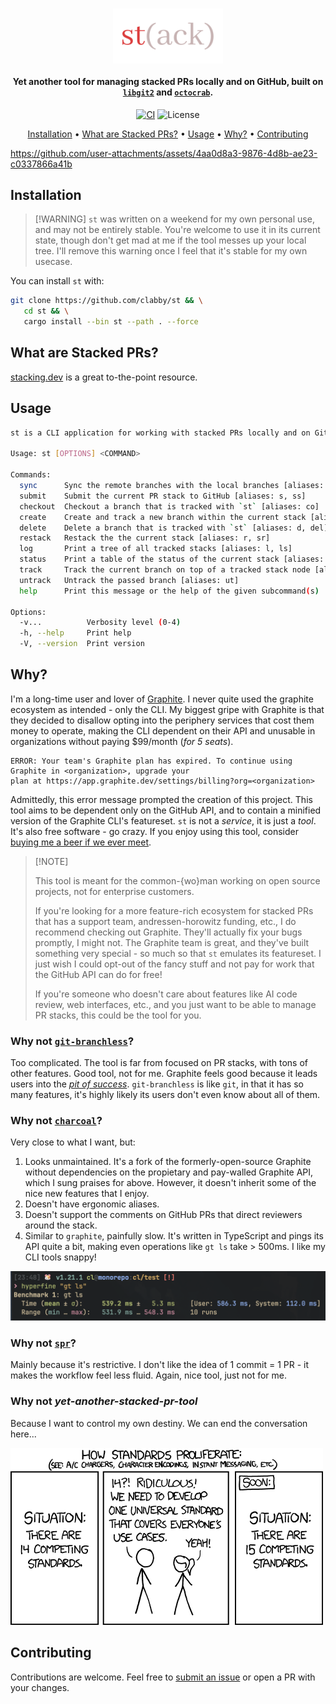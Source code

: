 <h1 align="center">
   <img src="./assets/banner.png" alt="st" width="35%" align="center">
</h1>

<h4 align="center">
   Yet another tool for managing stacked PRs locally and on GitHub, built on
   <a href="https://crates.io/crates/git2"><code>libgit2</code></a>
   and
   <a href="https://crates.io/crates/octocrab"><code>octocrab</code></a>.
</h4>

<p align="center">
  <a href="https://github.com/clabby/st/actions/workflows/rust_ci.yaml"><img src="https://github.com/clabby/st/actions/workflows/rust_ci.yaml/badge.svg?label=ci" alt="CI"></a>
  <img src="https://img.shields.io/badge/License-Beerware-green.svg?label=license&labelColor=2a2f35" alt="License">
</p>

<p align="center">
  <a href="#installation">Installation</a> •
  <a href="#what-are-stacked-prs">What are Stacked PRs?</a> •
  <a href="#usage">Usage</a> •
  <a href="#why">Why?</a> •
  <a href="#contributing">Contributing</a>
</p>

<https://github.com/user-attachments/assets/4aa0d8a3-9876-4d8b-ae23-c0337866a41b>


## Installation

> \[!WARNING\]
> `st` was written on a weekend for my own personal use, and may not be entirely stable. You're welcome to use it
> in its current state, though don't get mad at me if the tool messes up your local tree. I'll remove this warning once
> I feel that it's stable for my own usecase.

You can install `st` with:

```sh
git clone https://github.com/clabby/st && \
   cd st && \
   cargo install --bin st --path . --force
```

## What are Stacked PRs?

[stacking.dev](https://www.stacking.dev/) is a great to-the-point resource.

## Usage

```sh
st is a CLI application for working with stacked PRs locally and on GitHub.

Usage: st [OPTIONS] <COMMAND>

Commands:
  sync      Sync the remote branches with the local branches [aliases: rs, sy]
  submit    Submit the current PR stack to GitHub [aliases: s, ss]
  checkout  Checkout a branch that is tracked with `st` [aliases: co]
  create    Create and track a new branch within the current stack [aliases: c]
  delete    Delete a branch that is tracked with `st` [aliases: d, del]
  restack   Restack the the current stack [aliases: r, sr]
  log       Print a tree of all tracked stacks [aliases: l, ls]
  status    Print a table of the status of the current stack [aliases: st, stat]
  track     Track the current branch on top of a tracked stack node [aliases: tr]
  untrack   Untrack the passed branch [aliases: ut]
  help      Print this message or the help of the given subcommand(s)

Options:
  -v...          Verbosity level (0-4)
  -h, --help     Print help
  -V, --version  Print version
```

## Why?

I'm a long-time user and lover of [Graphite](https://github.com/withgraphite). I never quite used the graphite ecosystem
as intended - only the CLI. My biggest gripe with Graphite is that they decided to disallow opting into the periphery
services that cost them money to operate, making the CLI dependent on their API and unusable in organizations without
paying $99/month (_for 5 seats_).

```text
ERROR: Your team's Graphite plan has expired. To continue using Graphite in <organization>, upgrade your
plan at https://app.graphite.dev/settings/billing?org=<organization>
```

Admittedly, this error message prompted the creation of this project. This tool aims to be dependent only on the
GitHub API, and to contain a minified version of the Graphite CLI's featureset. `st` is not a _service_, it is just a
_tool_. It's also free software - go crazy. If you enjoy using this tool, consider
[buying me a beer if we ever meet](./LICENSE.md).

> \[!NOTE\]
>
> This tool is meant for the common-{wo}man working on open source projects, not for enterprise customers.
>
> If you're looking for a more feature-rich ecosystem for stacked PRs that has a support team,
> andressen-horowitz funding, etc., I do recommend checking out Graphite. They'll actually fix your bugs promptly,
> I might not. The Graphite team is great, and they've built something very special - so much so that `st` emulates its
> featureset. I just wish I could opt-out of the fancy stuff and not pay for work that the GitHub API can do for free!
>
> If you're someone who doesn't care about features like AI code review, web interfaces, etc., and you just want
> to be able to manage PR stacks, this could be the tool for you.

### Why not [`git-branchless`](https://github.com/arxanas/git-branchless)?

Too complicated. The tool is far from focused on PR stacks, with tons of other features. Good tool, not for me. Graphite
feels good because it leads users into the [_pit of success_](https://blog.codinghorror.com/falling-into-the-pit-of-success/).
`git-branchless` is like `git`, in that it has so many features, it's highly likely its users don't even know about
all of them.

### Why not [`charcoal`](https://github.com/danerwilliams/charcoal)?

Very close to what I want, but:

1. Looks unmaintained. It's a fork of the formerly-open-source Graphite without dependencies on the propietary
   and pay-walled Graphite API, which I sung praises for above. However, it doesn't inherit some of the nice new
   features that I enjoy.
2. Doesn't have ergonomic aliases.
3. Doesn't support the comments on GitHub PRs that direct reviewers around the stack.
4. Similar to `graphite`, painfully slow. It's written in TypeScript and pings its API quite a bit, making even
   operations like `gt ls` take > 500ms. I like my CLI tools snappy!

![gt_ls_bench](./assets/gt_ls_bench.png)

### Why not [`spr`](https://github.com/ejoffe/spr)?

Mainly because it's restrictive. I don't like the idea of 1 commit = 1 PR - it makes the workflow feel less fluid.
Again, nice tool, just not for me.

### Why not _yet-another-stacked-pr-tool_

Because I want to control my own destiny. We can end the conversation here...

![standards](./assets/standards.png)

## Contributing

Contributions are welcome. Feel free to [submit an issue](https://github.com/clabby/st/issues/new) or open a PR with
your changes.
